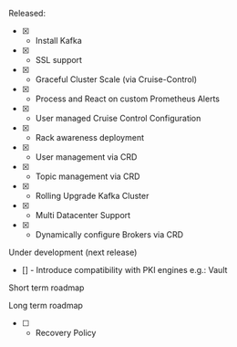 Released:

- [x] - Install Kafka
- [x] - SSL support
- [x] - Graceful Cluster Scale (via Cruise-Control)
- [x] - Process and React on custom Prometheus Alerts
- [x] - User managed Cruise Control Configuration
- [x] - Rack awareness deployment
- [x] - User management via CRD
- [x] - Topic management via CRD
- [x] - Rolling Upgrade Kafka Cluster
- [x] - Multi Datacenter Support
- [x] - Dynamically configure Brokers via CRD

Under development (next release)

- [] - Introduce compatibility with PKI engines e.g.: Vault 

Short term roadmap

Long term roadmap

- [ ] - Recovery Policy
